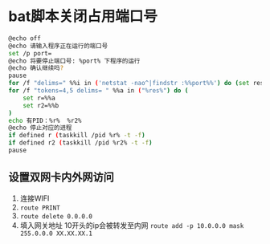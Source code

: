 # bat脚本关闭占用端口号

```bash
@echo off
@echo 请输入程序正在运行的端口号
set /p port=
@echo 将要停止端口号: %port% 下程序的运行
@echo 确认继续吗?
pause
for /f "delims=" %%i in ('netstat -nao^|findstr :%%port%%') do (set res=%%i)
for /f "tokens=4,5 delims= " %%a in ("%res%") do (
	set r=%%a
	set r2=%%b
)
echo 有PID：%r%  %r2%
@echo 停止对应的进程
if defined r (taskkill /pid %r% -t -f)
if defined r2 (taskkill /pid %r2% -t -f)
pause
```

## 设置双网卡内外网访问

1. 连接WIFI
2. `route PRINT`
3. `route delete 0.0.0.0`
4. 填入网关地址 10开头的ip会被转发至内网 `route add -p 10.0.0.0 mask 255.0.0.0 XX.XX.XX.1`

